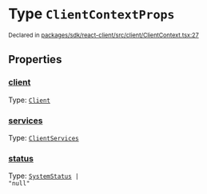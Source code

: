 # Type `ClientContextProps`
<sub>Declared in [packages/sdk/react-client/src/client/ClientContext.tsx:27](https://github.com/dxos/dxos/blob/27607ac6b/packages/sdk/react-client/src/client/ClientContext.tsx#L27)</sub>




## Properties
### [client](https://github.com/dxos/dxos/blob/27607ac6b/packages/sdk/react-client/src/client/ClientContext.tsx#L28)
Type: <code>[Client](/api/@dxos/react-client/classes/Client)</code>




### [services](https://github.com/dxos/dxos/blob/27607ac6b/packages/sdk/react-client/src/client/ClientContext.tsx#L32)
Type: <code>[ClientServices](/api/@dxos/react-client/types/ClientServices)</code>




### [status](https://github.com/dxos/dxos/blob/27607ac6b/packages/sdk/react-client/src/client/ClientContext.tsx#L34)
Type: <code>[SystemStatus](/api/@dxos/react-client/enums#SystemStatus) | "null"</code>





